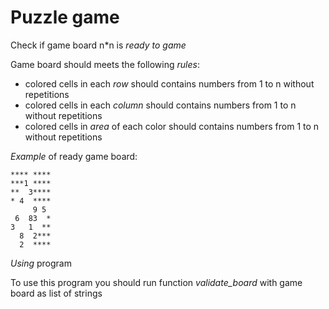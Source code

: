 # Puzzle game
Check if game board n\*n is *ready to game*

Game board should meets the following *rules*:
* colored cells in each *row* should contains numbers from 1 to n without repetitions
* colored cells in each *column* should contains numbers from 1 to n without repetitions
* colored cells in *area* of each color should contains numbers from 1 to n without repetitions

*Example* of ready game board:
```
**** ****
***1 ****
**  3****
* 4  ****
     9 5 
 6  83  *
3   1  **
  8  2***
  2  ****
```

*Using* program

To use this program you should run function *validate_board* with game board as list of strings
